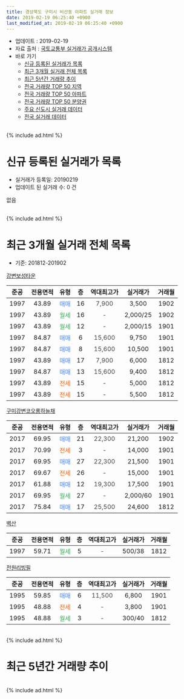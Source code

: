 ```yaml
---
title: 경상북도 구미시 비산동 아파트 실거래 정보
date: 2019-02-19 06:25:40 +0900
last_modified_at: 2019-02-19 06:25:40 +0900
---
```


* 업데이트 : 2019-02-19
* 자료 출처 : [국토교통부 실거래가 공개시스템](http://rt.molit.go.kr)
* 바로 가기
    * [신규 등록된 실거래가 목록](#신규-등록된-실거래가-목록)
    * [최근 3개월 실거래 전체 목록](#최근-3개월-실거래-전체-목록)
    * [최근 5년간 거래량 추이](#최근-5년간-거래량-추이)
    * [전국 거래량 TOP 50 지역](https://inasie.github.io/apt-trade-info/최근-3개월-전국에서-가장-거래가-많이-발생한-지역)
    * [전국 거래량 TOP 50 아파트](https://inasie.github.io/apt-trade-info/최근-3개월-전국에서-가장-거래가-많이-발생한-아파트)
    * [전국 거래량 TOP 50 분양권](https://inasie.github.io/apt-trade-info/최근-3개월-전국에서-가장-거래가-많이-발생한-분양권)
    * [주요 신도시 실거래 데이터](https://inasie.github.io/apt-trade-info/주요-신도시)
    * [전국 실거래 데이터](https://inasie.github.io/apt-trade-info/전국)
<br>
{% include ad.html %}
<br>

# 신규 등록된 실거래가 목록
* 실거래가 등록일: 20190219
* 업데이트 된 실거래 수: 0 건

없음

<br>
{% include ad.html %}
<br>

# 최근 3개월 실거래 전체 목록
* 기준: 201812-201902


[강변보성타운](https://search.naver.com/search.naver?query=%EA%B2%BD%EC%83%81%EB%B6%81%EB%8F%84+%EA%B5%AC%EB%AF%B8%EC%8B%9C+%EB%B9%84%EC%82%B0%EB%8F%99+%EA%B0%95%EB%B3%80%EB%B3%B4%EC%84%B1%ED%83%80%EC%9A%B4)

|준공|전용면적|유형|층|역대최고가|실거래가|거래월|
|:---:|:---:|:---:|:---:|:---:|:---:|:---:|
|1997|43.89|<span style="color:#4285f3">매매</span>|16|<span style="color:#444444">7,900</span>|3,500|1902|
|1997|43.89|<span style="color:#34a853">월세</span>|16|<span style="color:#444444">-</span>|2,000/25|1902|
|1997|43.89|<span style="color:#34a853">월세</span>|12|<span style="color:#444444">-</span>|2,000/15|1901|
|1997|84.87|<span style="color:#4285f3">매매</span>|6|<span style="color:#444444">15,600</span>|9,750|1901|
|1997|84.87|<span style="color:#4285f3">매매</span>|8|<span style="color:#444444">15,600</span>|10,500|1901|
|1997|43.89|<span style="color:#4285f3">매매</span>|17|<span style="color:#444444">7,900</span>|6,000|1812|
|1997|84.87|<span style="color:#4285f3">매매</span>|13|<span style="color:#444444">15,600</span>|9,400|1812|
|1997|43.89|<span style="color:#ff5a00">전세</span>|15|<span style="color:#444444">-</span>|5,000|1812|
|1997|43.89|<span style="color:#ff5a00">전세</span>|15|<span style="color:#444444">-</span>|5,500|1812|

[구미강변코오롱하늘채](https://search.naver.com/search.naver?query=%EA%B2%BD%EC%83%81%EB%B6%81%EB%8F%84+%EA%B5%AC%EB%AF%B8%EC%8B%9C+%EB%B9%84%EC%82%B0%EB%8F%99+%EA%B5%AC%EB%AF%B8%EA%B0%95%EB%B3%80%EC%BD%94%EC%98%A4%EB%A1%B1%ED%95%98%EB%8A%98%EC%B1%84)

|준공|전용면적|유형|층|역대최고가|실거래가|거래월|
|:---:|:---:|:---:|:---:|:---:|:---:|:---:|
|2017|69.95|<span style="color:#4285f3">매매</span>|21|<span style="color:#444444">22,300</span>|21,200|1902|
|2017|70.99|<span style="color:#ff5a00">전세</span>|3|<span style="color:#444444">-</span>|14,000|1901|
|2017|69.95|<span style="color:#4285f3">매매</span>|27|<span style="color:#444444">22,300</span>|21,500|1901|
|2017|69.67|<span style="color:#ff5a00">전세</span>|26|<span style="color:#444444">-</span>|15,000|1901|
|2017|61.88|<span style="color:#4285f3">매매</span>|12|<span style="color:#444444">19,300</span>|17,500|1901|
|2017|69.95|<span style="color:#34a853">월세</span>|27|<span style="color:#444444">-</span>|2,000/60|1901|
|2017|75.84|<span style="color:#4285f3">매매</span>|17|<span style="color:#444444">25,500</span>|24,600|1812|

[벽산](https://search.naver.com/search.naver?query=%EA%B2%BD%EC%83%81%EB%B6%81%EB%8F%84+%EA%B5%AC%EB%AF%B8%EC%8B%9C+%EB%B9%84%EC%82%B0%EB%8F%99+%EB%B2%BD%EC%82%B0)

|준공|전용면적|유형|층|역대최고가|실거래가|거래월|
|:---:|:---:|:---:|:---:|:---:|:---:|:---:|
|1997|59.71|<span style="color:#34a853">월세</span>|5|<span style="color:#444444">-</span>|500/38|1812|

[전원리빙필](https://search.naver.com/search.naver?query=%EA%B2%BD%EC%83%81%EB%B6%81%EB%8F%84+%EA%B5%AC%EB%AF%B8%EC%8B%9C+%EB%B9%84%EC%82%B0%EB%8F%99+%EC%A0%84%EC%9B%90%EB%A6%AC%EB%B9%99%ED%95%84)

|준공|전용면적|유형|층|역대최고가|실거래가|거래월|
|:---:|:---:|:---:|:---:|:---:|:---:|:---:|
|1995|59.85|<span style="color:#4285f3">매매</span>|6|<span style="color:#444444">11,500</span>|6,800|1901|
|1995|48.88|<span style="color:#ff5a00">전세</span>|4|<span style="color:#444444">-</span>|3,800|1901|
|1995|48.88|<span style="color:#34a853">월세</span>|3|<span style="color:#444444">-</span>|300/40|1812|


<br>
{% include ad.html %}
<br>

# 최근 5년간 거래량 추이


<div style="width:100%;">
    <canvas id="deal_progress" height="200"></canvas>
</div>

<script>
new Chart(document.getElementById("deal_progress"), {
    type: 'line',
    data: {
        labels: ['201402','201403','201404','201405','201406','201407','201408','201409','201410','201411','201412','201501','201502','201503','201504','201505','201506','201507','201508','201509','201510','201511','201512','201601','201602','201603','201604','201605','201606','201607','201608','201609','201610','201611','201612','201701','201702','201703','201704','201705','201706','201707','201708','201709','201710','201711','201712','201801','201802','201803','201804','201805','201806','201807','201808','201809','201810','201811','201812','201901','201902'],
        datasets: [{
            label: '매매',
            pointRadius: 1,
            data: [8, 7, 7, 10, 7, 9, 8, 14, 6, 8, 4, 11, 3, 9, 8, 20, 4, 9, 4, 8, 7, 8, 2, 1, 4, 7, 8, 3, 7, 6, 5, 6, 10, 3, 3, 2, 0, 3, 5, 3, 7, 4, 7, 6, 8, 5, 8, 3, 10, 3, 4, 6, 4, 9, 9, 6, 10, 8, 3, 5, 2],
            borderColor: "rgba(255, 201, 14, 1)",
            backgroundColor: "rgba(255, 201, 14, 0.5)",
            fill: false,
            lineTension: 0
        },{
            label: '전월세',
            pointRadius: 1,
            data: [4, 8, 5, 3, 2, 2, 4, 1, 3, 4, 1, 4, 2, 4, 1, 4, 2, 0, 4, 3, 3, 2, 2, 4, 9, 6, 1, 4, 5, 2, 1, 1, 3, 3, 2, 1, 2, 6, 17, 35, 40, 15, 10, 7, 1, 2, 4, 5, 6, 7, 10, 4, 1, 4, 3, 3, 4, 7, 4, 5, 1],
            borderColor: "rgba(0, 141, 185, 1)",
            backgroundColor: "rgba(0, 141, 185, 0.5)",
            fill: false,
            lineTension: 0
        }
        ]
    },
    options: {
        responsive: true,
        title: {
            display: false
        },
        tooltips: {
            mode: 'index',
            intersect: false
        },
        hover: {
            mode: 'nearest',
            intersect: true
        },
        scales: {
            xAxes: [{
                display: true,
                scaleLabel: {
                    display: true,
                    labelString: '년/월'
                }
            }],
            yAxes: [{
                display: true,
                ticks: {
                    suggestedMin: 0,
                },
                scaleLabel: {
                    display: true,
                    labelString: '실거래 수'
                }
            }]
        }
    }
});

</script>


<br>
{% include ad.html %}
<br>

